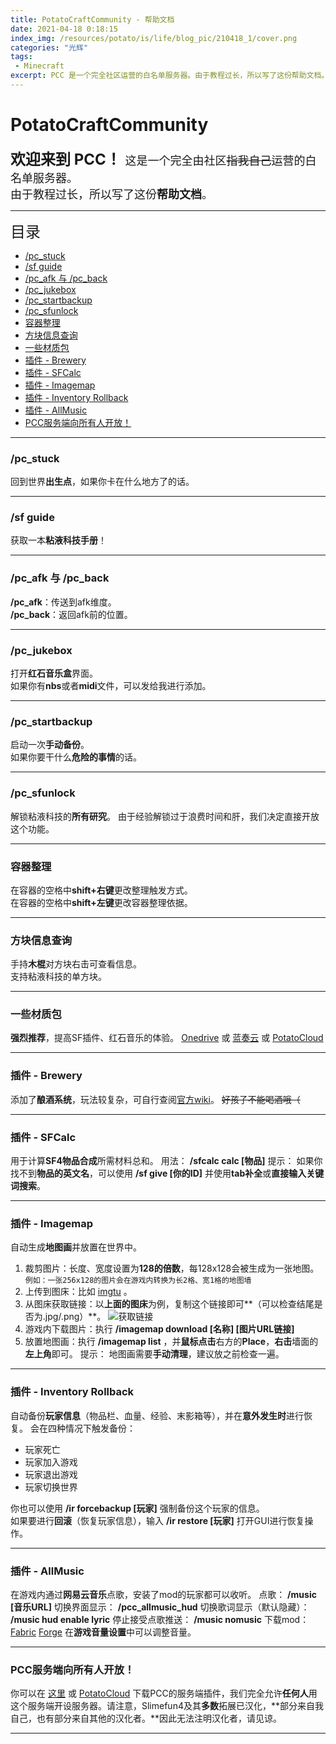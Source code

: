 ```yaml
---
title: PotatoCraftCommunity - 帮助文档
date: 2021-04-18 0:18:15
index_img: /resources/potato/is/life/blog_pic/210418_1/cover.png
categories: "光辉"
tags:
 - Minecraft
excerpt: PCC 是一个完全社区运营的白名单服务器。由于教程过长，所以写了这份帮助文档。
---
```

# PotatoCraftCommunity
<font size=5>**欢迎来到 PCC！**  </font>
<font size=4>这是一个完全由社区~~指我自己~~运营的白名单服务器。  
由于教程过长，所以写了这份**帮助文档**。</font>  
***
<font size=5>目录</font>
- [/pc_stuck](#/pc_stuck)
- [/sf guide](#/sf_guide)
- [/pc_afk 与 /pc_back](#/pc_afk_与_/pc_back)
- [/pc_jukebox](#/pc_jukebox)
- [/pc_startbackup](#/pc_startbackup)
- [/pc_sfunlock](#/pc_sfunlock)
- [容器整理](#容器整理)
- [方块信息查询](#方块信息查询)
- [一些材质包](#一些材质包)
- [插件 - Brewery](#插件_-_Brewery)
- [插件 - SFCalc](#插件_-_SFCalc)
- [插件 - Imagemap](#插件_-_Imagemap)
- [插件 - Inventory Rollback](#插件_-_Inventory_Rollback)
- [插件 - AllMusic](#插件_-_AllMusic)
- [PCC服务端向所有人开放！](#PCC服务端向所有人开放！)
***
<span id="/pc_stuck"></span>
### /pc_stuck
回到世界**出生点**，如果你卡在什么地方了的话。  
***
<span id="/sf_guide"></span>
### /sf guide
获取一本**粘液科技手册**！  
***
<span id="/pc_afk_与_/pc_back"></span>
### /pc_afk 与 /pc_back
**/pc_afk**：传送到afk维度。  
**/pc_back**：返回afk前的位置。  
***
<span id="/pc_jukebox"></span>
### /pc_jukebox
打开**红石音乐盒**界面。  
如果你有**nbs**或者**midi**文件，可以发给我进行添加。  
***
<span id="/pc_startbackup"></span>
### /pc_startbackup
启动一次**手动备份**。  
如果你要干什么**危险的事情**的话。  
***
<span id="/pc_sfunlock"></span>
### /pc_sfunlock
解锁粘液科技的**所有研究**。
由于经验解锁过于浪费时间和肝，我们决定直接开放这个功能。
***
<span id="容器整理"></span>
### 容器整理
在容器的空格中**shift+右键**更改整理触发方式。  
在容器的空格中**shift+左键**更改容器整理依据。  

***
<span id="方块信息查询"></span>
### 方块信息查询
手持**木棍**对方块右击可查看信息。  
支持粘液科技的单方块。  
***
<span id="一些材质包"></span>
### 一些材质包
**强烈推荐**，提高SF插件、红石音乐的体验。 [Onedrive](https://1drv.ms/u/s!AqOs8f_MzRh_lArD9J7Z3txY4nc9?e=ypBUD5) 或 [蓝奏云](https://lanzoui.com/imWx4o8ip5a) 或 [PotatoCloud](https://cloud.akyuu.cn/s/l4Uk)
***
<span id="插件_-_Brewery"></span>
### 插件 - Brewery
添加了**酿酒系统**，玩法较复杂，可自行查阅[官方wiki](https://github.com/DieReicheErethons/Brewery/wiki)。
~~好孩子不能喝酒哦（~~

***
<span id="插件_-_SFCalc"></span>

### 插件 - SFCalc
用于计算**SF4物品合成**所需材料总和。
用法： **/sfcalc calc [物品]**
提示： 如果你找不到**物品的英文名**，可以使用 **/sf give [你的ID]** 并使用**tab补全**或**直接输入关键词搜索**。

***

<span id="插件_-_Imagemap"></span>

### 插件 - Imagemap

自动生成**地图画**并放置在世界中。
1. 裁剪图片：长度、宽度设置为**128的倍数**，每128x128会被生成为一张地图。
`例如：一张256x128的图片会在游戏内转换为长2格、宽1格的地图墙`
2. 上传到图床：比如 [imgtu](https://imgtu.com/) 。
3. 从图床获取链接：以**上面的图床**为例，复制这个链接即可**（可以检查结尾是否为.jpg/.png）**。
![获取链接](/resources/potato/is/life/blog_pic/210418_1/imgurl.png)
4. 游戏内下载图片：执行 **/imagemap download [名称] [图片URL链接]**
5. 放置地图画：执行 **/imagemap list** ，并**鼠标点击**右方的**Place**，**右击**墙面的**左上角**即可。
提示： 地图画需要**手动清理**，建议放之前检查一遍。

***

<span id="插件_-_Inventory_Rollback"></span>

### 插件 - Inventory Rollback

自动备份**玩家信息**（物品栏、血量、经验、末影箱等），并在**意外发生时**进行恢复。
会在四种情况下触发备份：
   - 玩家死亡
   - 玩家加入游戏
   - 玩家退出游戏
   - 玩家切换世界

你也可以使用 **/ir forcebackup [玩家]** 强制备份这个玩家的信息。  
如果要进行**回滚**（恢复玩家信息），输入 **/ir restore [玩家]** 打开GUI进行恢复操作。

***

<span id="插件_-_AllMusic"></span>

### 插件 - AllMusic

在游戏内通过**网易云音乐**点歌，安装了mod的玩家都可以收听。
点歌： **/music [音乐URL]**
切换界面显示： **/pcc_allmusic_hud**
切换歌词显示（默认隐藏）： **/music hud enable lyric**
停止接受点歌推送： **/music nomusic**
下载mod：[Fabric](https://wwe.lanzoui.com/iTIWNqqbp8b) [Forge](https://wwe.lanzoui.com/iaK6zqqbp9c)
在**游戏音量设置**中可以调整音量。

***

<span id="PCC服务端向所有人开放！"></span>

### PCC服务端向所有人开放！

你可以在 [这里](https://wwe.lanzoui.com/iSlnsqq8muh) 或 [PotatoCloud](https://cloud.akyuu.cn/s/5WTE) 下载PCC的服务端插件，我们完全允许**任何人**用这个服务端开设服务器。请注意，Slimefun4及其**多数**拓展已汉化，**部分来自我自己，也有部分来自其他的汉化者。**因此无法注明汉化者，请见谅。

***